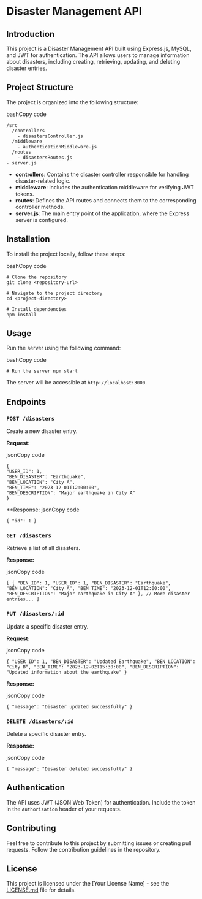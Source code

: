 # Disaster Management API

## Introduction

This project is a Disaster Management API built using Express.js, MySQL, and JWT for authentication. The API allows users to manage information about disasters, including creating, retrieving, updating, and deleting disaster entries.

## Project Structure

The project is organized into the following structure:

bashCopy code

```
/src
  /controllers
    - disastersController.js
  /middleware
    - authenticationMiddleware.js
  /routes
    - disastersRoutes.js
- server.js
```

- **controllers**: Contains the disaster controller responsible for handling disaster-related logic.
- **middleware**: Includes the authentication middleware for verifying JWT tokens.
- **routes**: Defines the API routes and connects them to the corresponding controller methods.
- **server.js**: The main entry point of the application, where the Express server is configured.

## Installation

To install the project locally, follow these steps:

bashCopy code

```
# Clone the repository
git clone <repository-url>

# Navigate to the project directory
cd <project-directory>

# Install dependencies
npm install
```

## Usage

Run the server using the following command:

bashCopy code

`# Run the server npm start`

The server will be accessible at `http://localhost:3000`.

## Endpoints

### `POST /disasters`

Create a new disaster entry.

**Request:**

jsonCopy code

```
{ 
"USER_ID": 1, 
"BEN_DISASTER": "Earthquake", 
"BEN_LOCATION": "City A", 
"BEN_TIME": "2023-12-01T12:00:00", 
"BEN_DESCRIPTION": "Major earthquake in City A" 
}
```

**Response:
jsonCopy code

`{ "id": 1 }`

### `GET /disasters`

Retrieve a list of all disasters.

**Response:**

jsonCopy code

`[ { "BEN_ID": 1, "USER_ID": 1, "BEN_DISASTER": "Earthquake", "BEN_LOCATION": "City A", "BEN_TIME": "2023-12-01T12:00:00", "BEN_DESCRIPTION": "Major earthquake in City A" }, // More disaster entries... ]`

### `PUT /disasters/:id`

Update a specific disaster entry.

**Request:**

jsonCopy code

`{ "USER_ID": 1, "BEN_DISASTER": "Updated Earthquake", "BEN_LOCATION": "City B", "BEN_TIME": "2023-12-02T15:30:00", "BEN_DESCRIPTION": "Updated information about the earthquake" }`

**Response:**

jsonCopy code

`{ "message": "Disaster updated successfully" }`

### `DELETE /disasters/:id`

Delete a specific disaster entry.

**Response:**

jsonCopy code

`{ "message": "Disaster deleted successfully" }`

## Authentication

The API uses JWT (JSON Web Token) for authentication. Include the token in the `Authorization` header of your requests.

## Contributing

Feel free to contribute to this project by submitting issues or creating pull requests. Follow the contribution guidelines in the repository.

## License

This project is licensed under the [Your License Name] - see the [LICENSE.md](https://chat.openai.com/c/LICENSE.md) file for details.
